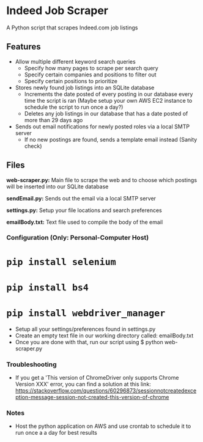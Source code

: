 # Indeed Job Scraper

A Python script that scrapes Indeed.com job listings

## Features

* Allow multiple different keyword search queries
    * Specify how many pages to scrape per search query
    * Specify certain companies and positions to filter out
    * Specify certain positions to prioritize
* Stores newly found job listings into an SQLite database
    * Increments the date posted of every posting in our database every time the script is ran (Maybe setup your own AWS EC2 instance to schedule the script to run once a day?)
    * Deletes any job listings in our database that has a date posted of more than 29 days ago
* Sends out email notifications for newly posted roles via a local SMTP server
    * If no new postings are found, sends a template email instead (Sanity check)

## Files

**web-scraper.py:** Main file to scrape the web and to choose which postings will be inserted into our SQLite database

**sendEmail.py:** Sends out the email via a local SMTP server

**settings.py:** Setup your file locations and search preferences

**emailBody.txt:** Text file used to compile the body of the email


### Configuration (Only: Personal-Computer Host)

# `pip install selenium`
# `pip install bs4`
# `pip install webdriver_manager`

* Setup all your settings/preferences found in settings.py
* Create an empty text file in our working directory called: emailBody.txt
* Once you are done with that, run our script using $ python web-scraper.py

### Troubleshooting

* If you get a 'This version of ChromeDriver only supports Chrome Version XXX' error, you can find a solution at this link:
 https://stackoverflow.com/questions/60296873/sessionnotcreatedexception-message-session-not-created-this-version-of-chrome


### Notes

* Host the python application on AWS and use crontab to schedule it to run once a a day for best results
